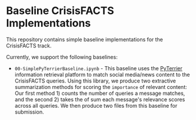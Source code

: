# Baseline CrisisFACTS Implementations

This repository contains simple baseline implementations for the CrisisFACTS track.

Currently, we support the following baselines:

- `00-SimplePyTerrierBaseline.ipynb` - This baseline uses the [PyTerrier](https://pyterrier.readthedocs.io/) information retrieval platform to match social media/news content to the CrisisFACTS queries. Using this library, we produce two extractive summarization methods for scoring the `importance` of relevant content: Our first method 1) counts the number of queries a message matches, and the second 2) takes the of sum each message's relevance scores across all queries. We then produce two files from this baseline for submission.

